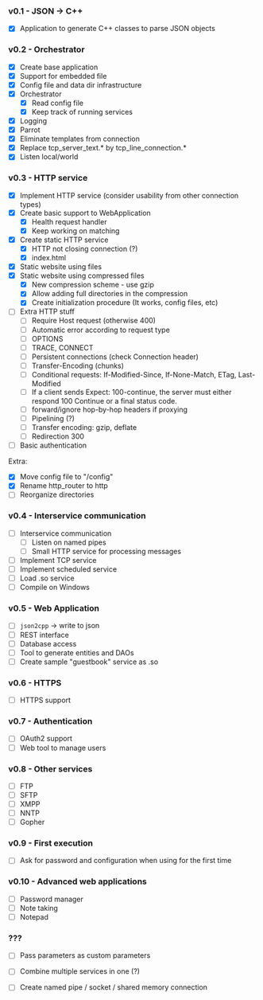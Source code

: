### v0.1 - JSON -> C++

- [x] Application to generate C++ classes to parse JSON objects

### v0.2 - Orchestrator

- [x] Create base application
- [x] Support for embedded file
- [x] Config file and data dir infrastructure
- [x] Orchestrator
  - [x] Read config file
  - [x] Keep track of running services
- [x] Logging
- [x] Parrot
- [x] Eliminate templates from connection
- [x] Replace tcp_server_text.* by tcp_line_connection.*
- [x] Listen local/world

### v0.3 - HTTP service

- [x] Implement HTTP service (consider usability from other connection types)
- [x] Create basic support to WebApplication
  - [x] Health request handler
  - [x] Keep working on matching
- [x] Create static HTTP service
  - [x] HTTP not closing connection (?)
  - [x] index.html
- [x] Static website using files
- [x] Static website using compressed files
  - [x] New compression scheme - use gzip
  - [x] Allow adding full directories in the compression
  - [x] Create initialization procedure (It works, config files, etc)
- [ ] Extra HTTP stuff
  - [ ] Require Host request (otherwise 400)
  - [ ] Automatic error according to request type
  - [ ] OPTIONS
  - [ ] TRACE, CONNECT
  - [ ] Persistent connections (check Connection header)
  - [ ] Transfer-Encoding (chunks)
  - [ ] Conditional requests: If-Modified-Since, If-None-Match, ETag, Last-Modified
  - [ ] If a client sends Expect: 100-continue, the server must either respond 100 Continue or a final status code.
  - [ ] forward/ignore hop-by-hop headers if proxying
  - [ ] Pipelining (?)
  - [ ] Transfer encoding: gzip, deflate
  - [ ] Redirection 300
- [ ] Basic authentication

Extra:
- [x] Move config file to "/config"
- [x] Rename http_router to http
- [ ] Reorganize directories

### v0.4 - Interservice communication

- [ ] Interservice communication
  - [ ] Listen on named pipes
  - [ ] Small HTTP service for processing messages
- [ ] Implement TCP service
- [ ] Implement scheduled service
- [ ] Load .so service
- [ ] Compile on Windows

### v0.5 - Web Application

- [ ] `json2cpp` -> write to json
- [ ] REST interface
- [ ] Database access
- [ ] Tool to generate entities and DAOs
- [ ] Create sample "guestbook" service as .so

### v0.6 - HTTPS

- [ ] HTTPS support

### v0.7 - Authentication

- [ ] OAuth2 support
- [ ] Web tool to manage users

### v0.8 - Other services

- [ ] FTP
- [ ] SFTP
- [ ] XMPP
- [ ] NNTP
- [ ] Gopher

### v0.9 - First execution

- [ ] Ask for password and configuration when using for the first time

### v0.10 - Advanced web applications

- [ ] Password manager
- [ ] Note taking
- [ ] Notepad

### ???

- [ ] Pass parameters as custom parameters
- [ ] Combine multiple services in one (?)
- [ ] Create named pipe / socket / shared memory connection

